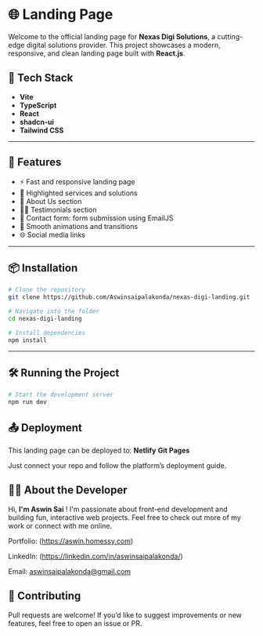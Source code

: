 # 🌐 Landing Page

Welcome to the official landing page for **Nexas Digi Solutions**, a cutting-edge digital solutions provider. This project showcases a modern, responsive, and clean landing page built with **React.js**.

## 🚀 Tech Stack
- **Vite**
- **TypeScript**
- **React**
- **shadcn-ui**
- **Tailwind CSS**

---

## 🧩 Features

- ⚡ Fast and responsive landing page
- 🧠 Highlighted services and solutions
- 💼 About Us section
- 🧑‍💻 Testimonials section
- 📩 Contact form: form submission using EmailJS 
- 🎨 Smooth animations and transitions
- 🌐 Social media links

---

## 📦 Installation

```bash
# Clone the repository
git clone https://github.com/Aswinsaipalakonda/nexas-digi-landing.git

# Navigate into the folder
cd nexas-digi-landing

# Install dependencies
npm install
```
---

## 🛠️ Running the Project
```bash
# Start the development server
npm run dev
```

## 📤 Deployment
This landing page can be deployed to:
  **Netlify**
  **Git Pages**

Just connect your repo and follow the platform’s deployment guide.


## 🙋‍♂️ About the Developer
Hi, **I'm Aswin Sai** ! I'm passionate about front-end development and building fun, interactive web projects. Feel free to check out more of my work or connect with me online.

Portfolio: (https://aswin.homessy.com)

LinkedIn: (https://linkedin.com/in/aswinsaipalakonda/)

Email: aswinsaipalakonda@gmail.com

## 🙌 Contributing
Pull requests are welcome! If you’d like to suggest improvements or new features, feel free to open an issue or PR.





